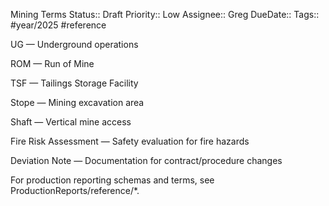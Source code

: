 Mining Terms
Status:: Draft
Priority:: Low
Assignee:: Greg
DueDate::
Tags:: #year/2025 #reference

UG — Underground operations

ROM — Run of Mine

TSF — Tailings Storage Facility

Stope — Mining excavation area

Shaft — Vertical mine access

Fire Risk Assessment — Safety evaluation for fire hazards

Deviation Note — Documentation for contract/procedure changes

For production reporting schemas and terms, see ProductionReports/reference/*.
